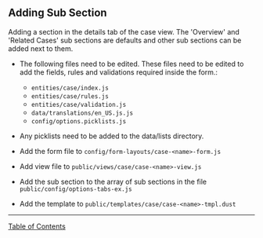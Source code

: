 ## Adding Sub Section

Adding a section in the details tab of the case view. The 'Overview' and 'Related Cases' sub sections are defaults and other sub sections can be added next to them.

- The following files need to be edited. These files need to be edited to add the fields, rules and validations required inside the form.:
	- `entities/case/index.js`
	- `entities/case/rules.js`
	- `entities/case/validation.js`
	- `data/translations/en_US.js.js`
	- `config/options.picklists.js`

- Any picklists need to be added to the data/lists directory.
- Add the form file to `config/form-layouts/case-<name>-form.js`
- Add view file to `public/views/case/case-<name>-view.js`
- Add the sub section to the array of sub sections in the file `public/config/options-tabs-ex.js`
- Add the template to `public/templates/case/case-<name>-tmpl.dust`


***
[Table of Contents](../README.md)
